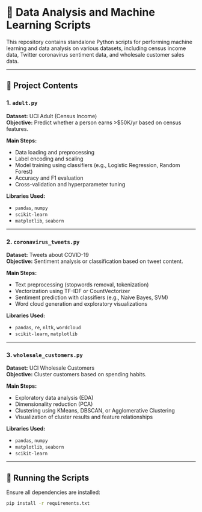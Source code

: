 # 🧠 Data Analysis and Machine Learning Scripts

This repository contains standalone Python scripts for performing machine learning and data analysis on various datasets, including census income data, Twitter coronavirus sentiment data, and wholesale customer sales data.

---

## 📁 Project Contents

### 1. `adult.py`

**Dataset:** UCI Adult (Census Income)  
**Objective:** Predict whether a person earns >$50K/yr based on census features.

**Main Steps:**
- Data loading and preprocessing
- Label encoding and scaling
- Model training using classifiers (e.g., Logistic Regression, Random Forest)
- Accuracy and F1 evaluation
- Cross-validation and hyperparameter tuning

**Libraries Used:**
- `pandas`, `numpy`
- `scikit-learn`
- `matplotlib`, `seaborn`

---

### 2. `coronavirus_tweets.py`

**Dataset:** Tweets about COVID-19  
**Objective:** Sentiment analysis or classification based on tweet content.

**Main Steps:**
- Text preprocessing (stopwords removal, tokenization)
- Vectorization using TF-IDF or CountVectorizer
- Sentiment prediction with classifiers (e.g., Naive Bayes, SVM)
- Word cloud generation and exploratory visualizations

**Libraries Used:**
- `pandas`, `re`, `nltk`, `wordcloud`
- `scikit-learn`, `matplotlib`

---

### 3. `wholesale_customers.py`

**Dataset:** UCI Wholesale Customers  
**Objective:** Cluster customers based on spending habits.

**Main Steps:**
- Exploratory data analysis (EDA)
- Dimensionality reduction (PCA)
- Clustering using KMeans, DBSCAN, or Agglomerative Clustering
- Visualization of cluster results and feature relationships

**Libraries Used:**
- `pandas`, `numpy`
- `matplotlib`, `seaborn`
- `scikit-learn`

---

## 🚀 Running the Scripts

Ensure all dependencies are installed:

```bash
pip install -r requirements.txt
